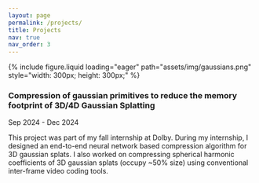 ```yaml
---
layout: page
permalink: /projects/
title: Projects
nav: true
nav_order: 3
---
```


<div class="project0">
    <div class="image-container0">
        {% include figure.liquid loading="eager" path="assets/img/gaussians.png" style="width: 300px; height: 300px;"  %}
    </div>
    <div class="project-details0">
        <div class="heading">
        <h3>Compression of gaussian primitives to reduce the memory footprint of 3D/4D Gaussian Splatting</h3>
        <span class="timeline">Sep 2024 - Dec 2024</span>
        </div>
        <p>This project was part of my fall internship at Dolby. During my internship, I designed an end-to-end neural network based compression algorithm for 3D gaussian splats. I also worked on compressing spherical harmonic coefficients of 3D gaussian splats (occupy ~50% size) using conventional inter-frame video coding tools.</p>
    </div>
</div>

